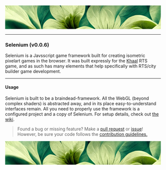 ![top-banner](./.github/banner.jpg)

---

### Selenium (v0.0.6)
Selenium is a Javsscript game framework built for creating isometric pixelart games in the browser. It was built expressly for the [Khaal](https://github.com/sephelim/khaal) RTS game, and as such has many elements that help specifically with RTS/city builder game development.

---

#### Usage
Selenium is built to be a braindead-framework. All the WebGL (beyond complex shaders) is abstracted away, and in its place easy-to-understand interfaces remain. All you need to properly use the framework is a configured project and a copy of Selenium. For setup details, check out [the wiki](https://github.com/sephelim/selenium/wiki).

> Found a bug or missing feature? Make a [pull request](https://github.com/sephelim/selenium/pulls) or [issue](https://github.com/sephelim/selenium/issues)! However, be sure your code follows the [contribution guidelines.](./CONTRIBUTING.md)

![bottom-banner](./.github/banner.jpg)